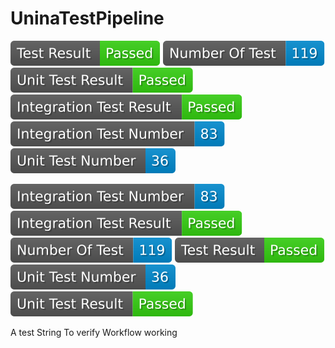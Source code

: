 # UninaTestPipeline
<img src="badges_ver_v0.0.1-test/test_result.svg"> 
<img src="badges_ver_v0.0.1-test/test_number.svg"> 
<img src="badges_ver_v0.0.1-test/unit_test_result.svg"> 
<img src="badges_ver_v0.0.1-test/integration_test_result.svg"> 
<img src="badges_ver_v0.0.1-test/integration_test_number.svg"> 
<img src="badges_ver_v0.0.1-test/unit_test_number.svg"> 

 <img src="badges_ver_v0.0.2-test1.5/integration_test_number.svg"> <img src="badges_ver_v0.0.2-test1.5/integration_test_result.svg"> <img src="badges_ver_v0.0.2-test1.5/test_number.svg"> <img src="badges_ver_v0.0.2-test1.5/test_result.svg"> <img src="badges_ver_v0.0.2-test1.5/unit_test_number.svg"> <img src="badges_ver_v0.0.2-test1.5/unit_test_result.svg">


A test String To verify Workflow working
